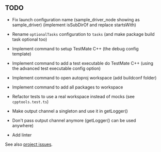## TODO

- Fix launch configuration name (sample_driver_node showing as sample_driver) (implement isSubDirOf and replace startsWith)
- Rename `optionalTasks` configuration to `tasks` (and make package build task optional too)
- Implement command to setup TestMate C++ (the debug config template)
- Implement command to add a test executable do TestMate C++ (using the advanced test executable config option)
- Implement command to open autoproj workspace (add buildconf folder)
- Implement command to add all packages to workspace

- Refactor tests to use a real workspace instead of mocks (see `cpptools.test.ts`)
- Make output channel a singleton and use it in getLogger()
- Don't pass output channel anymore (getLogger() can be used anywhere)
- Add linter

See also [project issues](https://github.com/g-arjones/vscode-autoproj/issues).